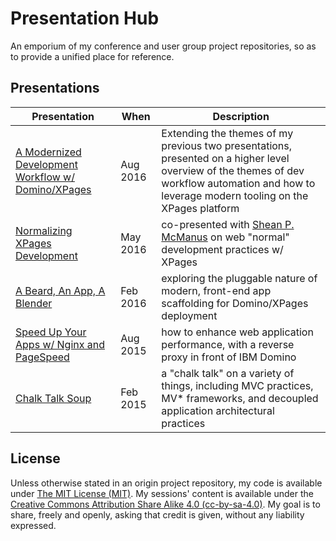 # Presentation Hub

An emporium of my conference and user group project repositories, so as to provide a unified place for reference.

## Presentations

| Presentation                                   | When     | Description                                                            |
| ---------------------------------------------- | -------- | ---------------------------------------------------------------------- |
| [A Modernized Development Workflow w/ Domino/XPages][6] | Aug 2016 | Extending the themes of my previous two presentations, presented on a higher level overview of the themes of dev workflow automation and how to leverage modern tooling on the XPages platform |
| [Normalizing XPages Development][1]            | May 2016 | co-presented with [Shean P. McManus][5] on web "normal" development practices w/ XPages |
| [A Beard, An App, A Blender][3]                | Feb 2016 | exploring the pluggable nature of modern, front-end app scaffolding for Domino/XPages deployment |
| [Speed Up Your Apps w/ Nginx and PageSpeed][4] | Aug 2015 | how to enhance web application performance, with a reverse proxy in front of IBM Domino |
| [Chalk Talk Soup][2]                           | Feb 2015 | a "chalk talk" on a variety of things, including MVC practices, MV* frameworks, and decoupled application architectural practices |

[1]: https://github.com/edm00se/beer-debt-mk2
[2]: https://github.com/edm00se/BlueChalkySoup
[3]: https://github.com/edm00se/BeardAppBlender
[4]: https://github.com/edm00se/AD113-Speed-Up-Your-Apps-with-Nginx-and-PageSpeed
[5]: http://www.spmcmanus.net/
[6]: https://github.com/edm00se/BP101-A-Modernized-Developer-Workflow-With-Domino-and-XPages#readme

## License

Unless otherwise stated in an origin project repository, my code is available under [The MIT License (MIT)](http://choosealicense.com/licenses/mit/). My sessions' content is available under the [Creative Commons Attribution Share Alike 4.0 (cc-by-sa-4.0)](https://creativecommons.org/licenses/by/4.0/). My goal is to share, freely and openly, asking that credit is given, without any liability expressed.
